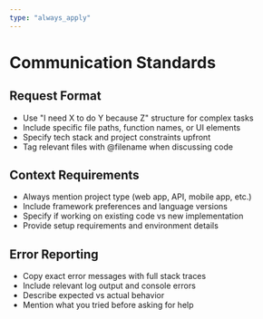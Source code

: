 ```yaml
---
type: "always_apply"
---
```


# Communication Standards

## Request Format
- Use "I need X to do Y because Z" structure for complex tasks
- Include specific file paths, function names, or UI elements
- Specify tech stack and project constraints upfront
- Tag relevant files with @filename when discussing code

## Context Requirements
- Always mention project type (web app, API, mobile app, etc.)
- Include framework preferences and language versions
- Specify if working on existing code vs new implementation
- Provide setup requirements and environment details

## Error Reporting
- Copy exact error messages with full stack traces
- Include relevant log output and console errors
- Describe expected vs actual behavior
- Mention what you tried before asking for help